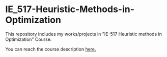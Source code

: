 # IE_517-Heuristic-Methods-in-Optimization
This repository includes my works/projects  in "IE-517 Heuristic methods in Optimization" Course.

You can reach the course description [here.](https://ie.boun.edu.tr/courses/ie-517-heuristic-methods-optimization)

